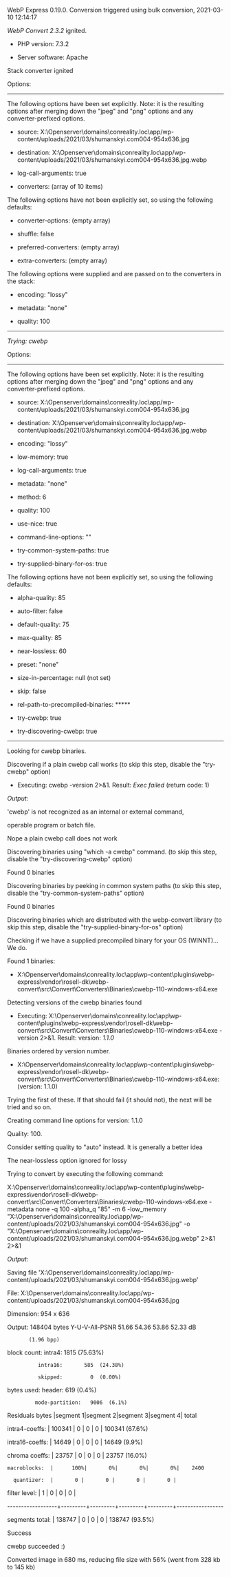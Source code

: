 WebP Express 0.19.0. Conversion triggered using bulk conversion, 2021-03-10 12:14:17

*WebP Convert 2.3.2*  ignited.
- PHP version: 7.3.2
- Server software: Apache

Stack converter ignited

Options:
------------
The following options have been set explicitly. Note: it is the resulting options after merging down the "jpeg" and "png" options and any converter-prefixed options.
- source: X:\Openserver\domains\conreality.loc\app/wp-content/uploads/2021/03/shumanskyi.com004-954x636.jpg
- destination: X:\Openserver\domains\conreality.loc\app/wp-content/uploads/2021/03/shumanskyi.com004-954x636.jpg.webp
- log-call-arguments: true
- converters: (array of 10 items)

The following options have not been explicitly set, so using the following defaults:
- converter-options: (empty array)
- shuffle: false
- preferred-converters: (empty array)
- extra-converters: (empty array)

The following options were supplied and are passed on to the converters in the stack:
- encoding: "lossy"
- metadata: "none"
- quality: 100
------------


*Trying: cwebp* 

Options:
------------
The following options have been set explicitly. Note: it is the resulting options after merging down the "jpeg" and "png" options and any converter-prefixed options.
- source: X:\Openserver\domains\conreality.loc\app/wp-content/uploads/2021/03/shumanskyi.com004-954x636.jpg
- destination: X:\Openserver\domains\conreality.loc\app/wp-content/uploads/2021/03/shumanskyi.com004-954x636.jpg.webp
- encoding: "lossy"
- low-memory: true
- log-call-arguments: true
- metadata: "none"
- method: 6
- quality: 100
- use-nice: true
- command-line-options: ""
- try-common-system-paths: true
- try-supplied-binary-for-os: true

The following options have not been explicitly set, so using the following defaults:
- alpha-quality: 85
- auto-filter: false
- default-quality: 75
- max-quality: 85
- near-lossless: 60
- preset: "none"
- size-in-percentage: null (not set)
- skip: false
- rel-path-to-precompiled-binaries: *****
- try-cwebp: true
- try-discovering-cwebp: true
------------

Looking for cwebp binaries.
Discovering if a plain cwebp call works (to skip this step, disable the "try-cwebp" option)
- Executing: cwebp -version 2>&1. Result: *Exec failed* (return code: 1)

*Output:* 
'cwebp' is not recognized as an internal or external command,
operable program or batch file.

Nope a plain cwebp call does not work
Discovering binaries using "which -a cwebp" command. (to skip this step, disable the "try-discovering-cwebp" option)
Found 0 binaries
Discovering binaries by peeking in common system paths (to skip this step, disable the "try-common-system-paths" option)
Found 0 binaries
Discovering binaries which are distributed with the webp-convert library (to skip this step, disable the "try-supplied-binary-for-os" option)
Checking if we have a supplied precompiled binary for your OS (WINNT)... We do.
Found 1 binaries: 
- X:\Openserver\domains\conreality.loc\app\wp-content\plugins\webp-express\vendor\rosell-dk\webp-convert\src\Convert\Converters\Binaries\cwebp-110-windows-x64.exe
Detecting versions of the cwebp binaries found
- Executing: X:\Openserver\domains\conreality.loc\app\wp-content\plugins\webp-express\vendor\rosell-dk\webp-convert\src\Convert\Converters\Binaries\cwebp-110-windows-x64.exe -version 2>&1. Result: version: *1.1.0*
Binaries ordered by version number.
- X:\Openserver\domains\conreality.loc\app\wp-content\plugins\webp-express\vendor\rosell-dk\webp-convert\src\Convert\Converters\Binaries\cwebp-110-windows-x64.exe: (version: 1.1.0)
Trying the first of these. If that should fail (it should not), the next will be tried and so on.
Creating command line options for version: 1.1.0
Quality: 100. 
Consider setting quality to "auto" instead. It is generally a better idea
The near-lossless option ignored for lossy
Trying to convert by executing the following command:
X:\Openserver\domains\conreality.loc\app\wp-content\plugins\webp-express\vendor\rosell-dk\webp-convert\src\Convert\Converters\Binaries\cwebp-110-windows-x64.exe -metadata none -q 100 -alpha_q "85" -m 6 -low_memory "X:\Openserver\domains\conreality.loc\app/wp-content/uploads/2021/03/shumanskyi.com004-954x636.jpg" -o "X:\Openserver\domains\conreality.loc\app/wp-content/uploads/2021/03/shumanskyi.com004-954x636.jpg.webp" 2>&1 2>&1

*Output:* 
Saving file 'X:\Openserver\domains\conreality.loc\app/wp-content/uploads/2021/03/shumanskyi.com004-954x636.jpg.webp'
File:      X:\Openserver\domains\conreality.loc\app/wp-content/uploads/2021/03/shumanskyi.com004-954x636.jpg
Dimension: 954 x 636
Output:    148404 bytes Y-U-V-All-PSNR 51.66 54.36 53.86   52.33 dB
           (1.96 bpp)
block count:  intra4:       1815  (75.63%)
              intra16:       585  (24.38%)
              skipped:         0  (0.00%)
bytes used:  header:            619  (0.4%)
             mode-partition:   9006  (6.1%)
 Residuals bytes  |segment 1|segment 2|segment 3|segment 4|  total
  intra4-coeffs:  |  100341 |       0 |       0 |       0 |  100341  (67.6%)
 intra16-coeffs:  |   14649 |       0 |       0 |       0 |   14649  (9.9%)
  chroma coeffs:  |   23757 |       0 |       0 |       0 |   23757  (16.0%)
    macroblocks:  |      100%|       0%|       0%|       0%|    2400
      quantizer:  |       0 |       0 |       0 |       0 |
   filter level:  |       1 |       0 |       0 |       0 |
------------------+---------+---------+---------+---------+-----------------
 segments total:  |  138747 |       0 |       0 |       0 |  138747  (93.5%)

Success
cwebp succeeded :)

Converted image in 680 ms, reducing file size with 56% (went from 328 kb to 145 kb)
